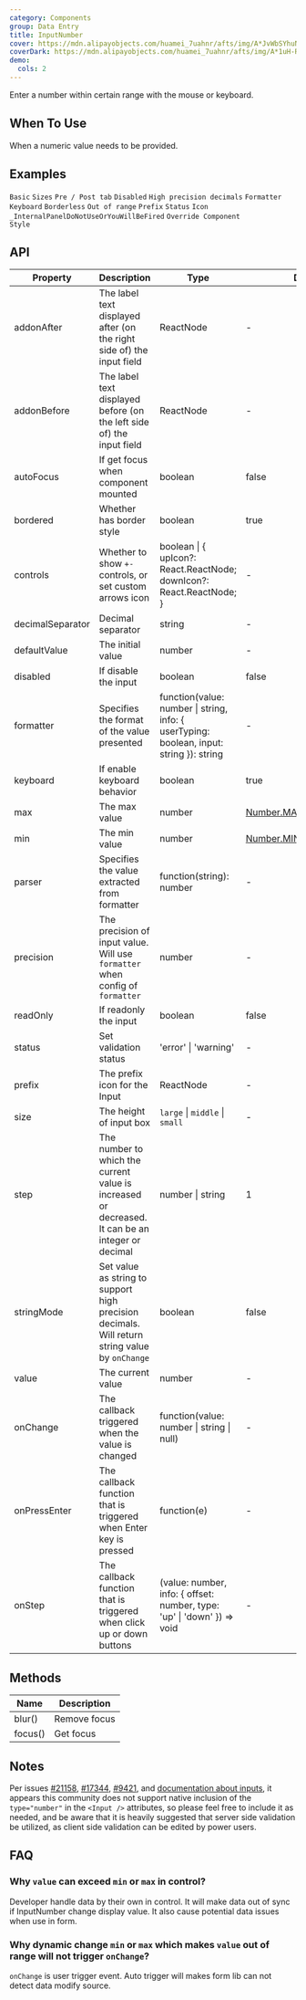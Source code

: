 ```yaml
---
category: Components
group: Data Entry
title: InputNumber
cover: https://mdn.alipayobjects.com/huamei_7uahnr/afts/img/A*JvWbSYhuNlIAAAAAAAAAAAAADrJ8AQ/original
coverDark: https://mdn.alipayobjects.com/huamei_7uahnr/afts/img/A*1uH-R5kLAMIAAAAAAAAAAAAADrJ8AQ/original
demo:
  cols: 2
---
```


Enter a number within certain range with the mouse or keyboard.

## When To Use

When a numeric value needs to be provided.

## Examples

<!-- prettier-ignore -->
<code src="./demo/basic.tsx">Basic</code>
<code src="./demo/size.tsx">Sizes</code>
<code src="./demo/addon.tsx">Pre / Post tab</code>
<code src="./demo/disabled.tsx">Disabled</code>
<code src="./demo/digit.tsx">High precision decimals</code>
<code src="./demo/formatter.tsx">Formatter</code>
<code src="./demo/keyboard.tsx">Keyboard</code>
<code src="./demo/borderless.tsx">Borderless</code>
<code src="./demo/out-of-range.tsx">Out of range</code>
<code src="./demo/prefix.tsx">Prefix</code>
<code src="./demo/status.tsx">Status</code>
<code src="./demo/controls.tsx" debug>Icon</code>
<code src="./demo/render-panel.tsx" debug>_InternalPanelDoNotUseOrYouWillBeFired</code>
<code src="./demo/debug-token.tsx" debug>Override Component Style</code>

## API

| Property         | Description                                                                                      | Type                                                                                    | Default                                                                                                                             | Version      |
| ---------------- | ------------------------------------------------------------------------------------------------ | --------------------------------------------------------------------------------------- | ----------------------------------------------------------------------------------------------------------------------------------- | ------------ |
| addonAfter       | The label text displayed after (on the right side of) the input field                            | ReactNode                                                                               | -                                                                                                                                   |              |
| addonBefore      | The label text displayed before (on the left side of) the input field                            | ReactNode                                                                               | -                                                                                                                                   |              |
| autoFocus        | If get focus when component mounted                                                              | boolean                                                                                 | false                                                                                                                               | -            |
| bordered         | Whether has border style                                                                         | boolean                                                                                 | true                                                                                                                                | 4.12.0       |
| controls         | Whether to show `+-` controls, or set custom arrows icon                                         | boolean \| { upIcon?: React.ReactNode; downIcon?: React.ReactNode; }                    | -                                                                                                                                   | 4.19.0       |
| decimalSeparator | Decimal separator                                                                                | string                                                                                  | -                                                                                                                                   | -            |
| defaultValue     | The initial value                                                                                | number                                                                                  | -                                                                                                                                   | -            |
| disabled         | If disable the input                                                                             | boolean                                                                                 | false                                                                                                                               | -            |
| formatter        | Specifies the format of the value presented                                                      | function(value: number \| string, info: { userTyping: boolean, input: string }): string | -                                                                                                                                   | info: 4.17.0 |
| keyboard         | If enable keyboard behavior                                                                      | boolean                                                                                 | true                                                                                                                                | 4.12.0       |
| max              | The max value                                                                                    | number                                                                                  | [Number.MAX_SAFE_INTEGER](https://developer.mozilla.org/en-US/docs/Web/JavaScript/Reference/Global_Objects/Number/MAX_SAFE_INTEGER) | -            |
| min              | The min value                                                                                    | number                                                                                  | [Number.MIN_SAFE_INTEGER](https://developer.mozilla.org/en-US/docs/Web/JavaScript/Reference/Global_Objects/Number/MIN_SAFE_INTEGER) | -            |
| parser           | Specifies the value extracted from formatter                                                     | function(string): number                                                                | -                                                                                                                                   | -            |
| precision        | The precision of input value. Will use `formatter` when config of `formatter`                    | number                                                                                  | -                                                                                                                                   | -            |
| readOnly         | If readonly the input                                                                            | boolean                                                                                 | false                                                                                                                               | -            |
| status           | Set validation status                                                                            | 'error' \| 'warning'                                                                    | -                                                                                                                                   | 4.19.0       |
| prefix           | The prefix icon for the Input                                                                    | ReactNode                                                                               | -                                                                                                                                   | 4.17.0       |
| size             | The height of input box                                                                          | `large` \| `middle` \| `small`                                                          | -                                                                                                                                   | -            |
| step             | The number to which the current value is increased or decreased. It can be an integer or decimal | number \| string                                                                        | 1                                                                                                                                   | -            |
| stringMode       | Set value as string to support high precision decimals. Will return string value by `onChange`   | boolean                                                                                 | false                                                                                                                               | 4.13.0       |
| value            | The current value                                                                                | number                                                                                  | -                                                                                                                                   | -            |
| onChange         | The callback triggered when the value is changed                                                 | function(value: number \| string \| null)                                               | -                                                                                                                                   | -            |
| onPressEnter     | The callback function that is triggered when Enter key is pressed                                | function(e)                                                                             | -                                                                                                                                   | -            |
| onStep           | The callback function that is triggered when click up or down buttons                            | (value: number, info: { offset: number, type: 'up' \| 'down' }) => void                 | -                                                                                                                                   | 4.7.0        |

## Methods

| Name    | Description  |
| ------- | ------------ |
| blur()  | Remove focus |
| focus() | Get focus    |

## Notes

Per issues [#21158](https://github.com/ant-design/ant-design/issues/21158), [#17344](https://github.com/ant-design/ant-design/issues/17344), [#9421](https://github.com/ant-design/ant-design/issues/9421), and [documentation about inputs](https://developer.mozilla.org/en-US/docs/Web/HTML/Element/input/number#Using_number_inputs), it appears this community does not support native inclusion of the `type="number"` in the `<Input />` attributes, so please feel free to include it as needed, and be aware that it is heavily suggested that server side validation be utilized, as client side validation can be edited by power users.

## FAQ

### Why `value` can exceed `min` or `max` in control?

Developer handle data by their own in control. It will make data out of sync if InputNumber change display value. It also cause potential data issues when use in form.

### Why dynamic change `min` or `max` which makes `value` out of range will not trigger `onChange`?

`onChange` is user trigger event. Auto trigger will makes form lib can not detect data modify source.
